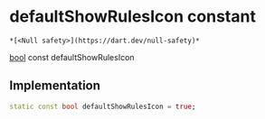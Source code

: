 


# defaultShowRulesIcon constant




    *[<Null safety>](https://dart.dev/null-safety)*


[bool](https://api.flutter.dev/flutter/dart-core/bool-class.html) const defaultShowRulesIcon
  







## Implementation

```dart
static const bool defaultShowRulesIcon = true;


```







